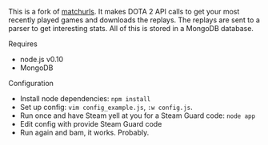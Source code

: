 This is a fork of [matchurls](https://rjackson.me/tools/matchurls). It makes DOTA 2 API calls
to get your most recently played games and downloads the replays. The replays are sent to a parser
to get interesting stats. All of this is stored in a MongoDB database.

Requires

* node.js v0.10
* MongoDB

Configuration

* Install node dependencies: `npm install`
* Set up config: `vim config_example.js`, `:w config.js`.
* Run once and have Steam yell at you for a Steam Guard code: `node app`
* Edit config with provide Steam Guard code
* Run again and bam, it works. Probably.